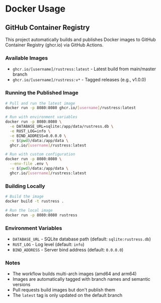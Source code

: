 # Docker Usage

## GitHub Container Registry

This project automatically builds and publishes Docker images to GitHub Container Registry (ghcr.io) via GitHub Actions.

### Available Images

- `ghcr.io/[username]/rustress:latest` - Latest build from main/master branch
- `ghcr.io/[username]/rustress:v*` - Tagged releases (e.g., v1.0.0)

### Running the Published Image

```bash
# Pull and run the latest image
docker run -p 8080:8080 ghcr.io/[username]/rustress:latest

# Run with environment variables
docker run -p 8080:8080 \
  -e DATABASE_URL=sqlite:/app/data/rustress.db \
  -e RUST_LOG=info \
  -e BIND_ADDRESS=0.0.0.0 \
  -v $(pwd)/data:/app/data \
  ghcr.io/[username]/rustress:latest

# Run with custom configuration
docker run -p 8080:8080 \
  --env-file .env \
  -v $(pwd)/data:/app/data \
  ghcr.io/[username]/rustress:latest
```

### Building Locally

```bash
# Build the image
docker build -t rustress .

# Run the local image
docker run -p 8080:8080 rustress
```

### Environment Variables

- `DATABASE_URL` - SQLite database path (default: `sqlite:rustress.db`)
- `RUST_LOG` - Log level (default: `info`)
- `BIND_ADDRESS` - Server bind address (default: `0.0.0.0`)

### Notes

- The workflow builds multi-arch images (amd64 and arm64)
- Images are automatically tagged with branch names and semantic versions
- Pull requests build images but don't publish them
- The `latest` tag is only updated on the default branch
